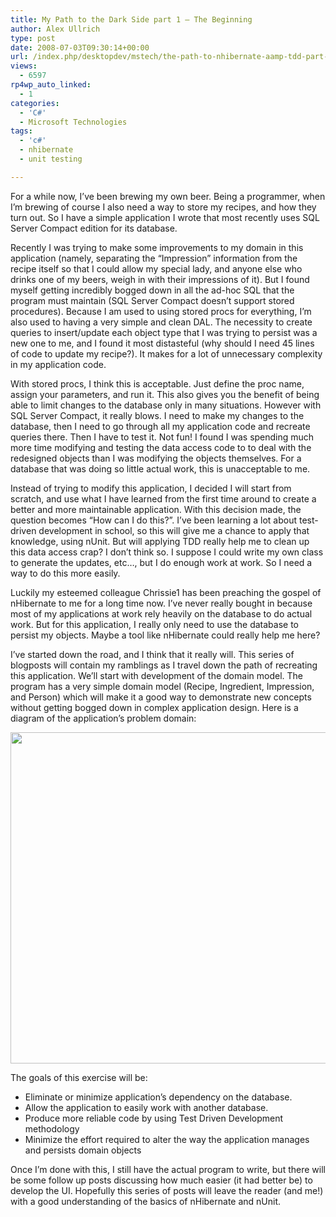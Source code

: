 ```yaml
---
title: My Path to the Dark Side part 1 – The Beginning
author: Alex Ullrich
type: post
date: 2008-07-03T09:30:14+00:00
url: /index.php/desktopdev/mstech/the-path-to-nhibernate-aamp-tdd-part-1-t/
views:
  - 6597
rp4wp_auto_linked:
  - 1
categories:
  - 'C#'
  - Microsoft Technologies
tags:
  - 'c#'
  - nhibernate
  - unit testing

---
```

For a while now, I&#8217;ve been brewing my own beer. Being a programmer, when I&#8217;m brewing of course I also need a way to store my recipes, and how they turn out. So I have a simple application I wrote that most recently uses SQL Server Compact edition for its database. 

Recently I was trying to make some improvements to my domain in this application (namely, separating the &#8220;Impression&#8221; information from the recipe itself so that I could allow my special lady, and anyone else who drinks one of my beers, weigh in with their impressions of it). But I found myself getting incredibly bogged down in all the ad-hoc SQL that the program must maintain (SQL Server Compact doesn&#8217;t support stored procedures). Because I am used to using stored procs for everything, I&#8217;m also used to having a very simple and clean DAL. The necessity to create queries to insert/update each object type that I was trying to persist was a new one to me, and I found it most distasteful (why should I need 45 lines of code to update my recipe?). It makes for a lot of unnecessary complexity in my application code.

With stored procs, I think this is acceptable. Just define the proc name, assign your parameters, and run it. This also gives you the benefit of being able to limit changes to the database only in many situations. However with SQL Server Compact, it really blows. I need to make my changes to the database, then I need to go through all my application code and recreate queries there. Then I have to test it. Not fun! I found I was spending much more time modifying and testing the data access code to to deal with the redesigned objects than I was modifying the objects themselves. For a database that was doing so little actual work, this is unacceptable to me.

Instead of trying to modify this application, I decided I will start from scratch, and use what I have learned from the first time around to create a better and more maintainable application. With this decision made, the question becomes &#8220;How can I do this?&#8221;. I&#8217;ve been learning a lot about test-driven development in school, so this will give me a chance to apply that knowledge, using nUnit. But will applying TDD really help me to clean up this data access crap? I don&#8217;t think so. I suppose I could write my own class to generate the updates, etc&#8230;, but I do enough work at work. So I need a way to do this more easily.

Luckily my esteemed colleague Chrissie1 has been preaching the gospel of nHibernate to me for a long time now. I&#8217;ve never really bought in because most of my applications at work rely heavily on the database to do actual work. But for this application, I really only need to use the database to persist my objects. Maybe a tool like nHibernate could really help me here?

I&#8217;ve started down the road, and I think that it really will. This series of blogposts will contain my ramblings as I travel down the path of recreating this application. We&#8217;ll start with development of the domain model. The program has a very simple domain model (Recipe, Ingredient, Impression, and Person) which will make it a good way to demonstrate new concepts without getting bogged down in complex application design. Here is a diagram of the application&#8217;s problem domain:

<div class="image_block">
  <img src="/wp-content/uploads/blogs/DesktopDev//RecipeTrackerDomain.jpg" alt="" title="" width="709" height="530" />
</div>

The goals of this exercise will be:

  * Eliminate or minimize application&#8217;s dependency on the database.
  * Allow the application to easily work with another database.
  * Produce more reliable code by using Test Driven Development methodology
  * Minimize the effort required to alter the way the application manages and persists domain objects

Once I&#8217;m done with this, I still have the actual program to write, but there will be some follow up posts discussing how much easier (it had better be) to develop the UI. Hopefully this series of posts will leave the reader (and me!) with a good understanding of the basics of nHibernate and nUnit.